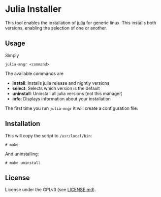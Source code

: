 # Julia Installer

This tool enables the installation of
[julia](http://julialang.org/) for generic linux.
This installs both versions, enabling the selection of one or another.

## Usage

Simply

    julia-mngr <command>

The available commands are
  - **install**: Installs julia release and nightly versions
  - **select**: Selects which version is the default
  - **uninstall**: Uninstall all julia versions (not this manager)
  - **info**: Displays information about your installation

The first time you run `julia-mngr` it will create a configuration file.

## Installation

This will copy the script to `/usr/local/bin`:

    # make

And uninstalling:

    # make uninstall

## License

License under the GPLv3 (see [LICENSE.md](LICENSE.md)).

